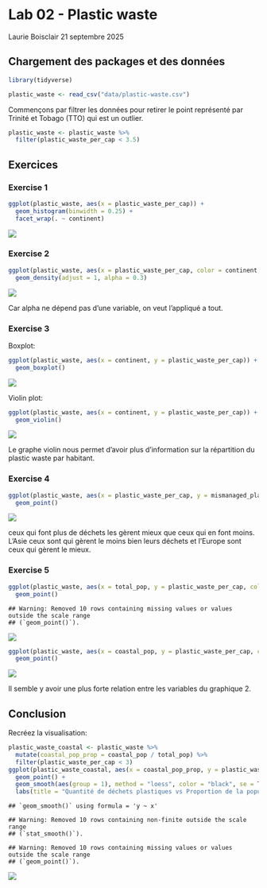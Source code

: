 Lab 02 - Plastic waste
================
Laurie Boisclair
21 septembre 2025

## Chargement des packages et des données

``` r
library(tidyverse) 
```

``` r
plastic_waste <- read_csv("data/plastic-waste.csv")
```

Commençons par filtrer les données pour retirer le point représenté par
Trinité et Tobago (TTO) qui est un outlier.

``` r
plastic_waste <- plastic_waste %>%
  filter(plastic_waste_per_cap < 3.5)
```

## Exercices

### Exercise 1

``` r
ggplot(plastic_waste, aes(x = plastic_waste_per_cap)) +
  geom_histogram(binwidth = 0.25) +
  facet_wrap(. ~ continent)
```

![](lab-02_files/figure-gfm/plastic-waste-continent-1.png)<!-- -->

### Exercise 2

``` r
ggplot(plastic_waste, aes(x = plastic_waste_per_cap, color = continent, fill = continent)) +
  geom_density(adjust = 1, alpha = 0.3)
```

![](lab-02_files/figure-gfm/plastic-waste-density-1.png)<!-- -->

Car alpha ne dépend pas d’une variable, on veut l’appliqué a tout.

### Exercise 3

Boxplot:

``` r
ggplot(plastic_waste, aes(x = continent, y = plastic_waste_per_cap)) +
  geom_boxplot()
```

![](lab-02_files/figure-gfm/plastic-waste-boxplot-1.png)<!-- -->

Violin plot:

``` r
ggplot(plastic_waste, aes(x = continent, y = plastic_waste_per_cap)) +
  geom_violin()
```

![](lab-02_files/figure-gfm/plastic-waste-violin-1.png)<!-- -->

Le graphe violin nous permet d’avoir plus d’information sur la
répartition du plastic waste par habitant.

### Exercise 4

``` r
ggplot(plastic_waste, aes(x = plastic_waste_per_cap, y = mismanaged_plastic_waste_per_cap, color = continent)) +
  geom_point()
```

![](lab-02_files/figure-gfm/plastic-waste-mismanaged-1.png)<!-- -->

ceux qui font plus de déchets les gèrent mieux que ceux qui en font
moins. L’Asie ceux sont qui gèrent le moins bien leurs déchets et
l’Europe sont ceux qui gèrent le mieux.

### Exercise 5

``` r
ggplot(plastic_waste, aes(x = total_pop, y = plastic_waste_per_cap, color = continent)) +
  geom_point() 
```

    ## Warning: Removed 10 rows containing missing values or values outside the scale range
    ## (`geom_point()`).

![](lab-02_files/figure-gfm/plastic-waste-population-total-1.png)<!-- -->

``` r
ggplot(plastic_waste, aes(x = coastal_pop, y = plastic_waste_per_cap, color = continent)) +
  geom_point() 
```

![](lab-02_files/figure-gfm/plastic-waste-population-coastal-1.png)<!-- -->

Il semble y avoir une plus forte relation entre les variables du
graphique 2.

## Conclusion

Recréez la visualisation:

``` r
plastic_waste_coastal <- plastic_waste %>%
  mutate(coastal_pop_prop = coastal_pop / total_pop) %>%
  filter(plastic_waste_per_cap < 3)
ggplot(plastic_waste_coastal, aes(x = coastal_pop_prop, y = plastic_waste_per_cap, color = continent)) +
  geom_point() +
  geom_smooth(aes(group = 1), method = "loess", color = "black", se = TRUE) +
  labs(title = "Quantité de déchets plastiques vs Proportion de la population côtière", subtitle = "Selon le continent", x = "Proportion de la population côtière (coastal/total population)", y = "Nombre de déchets plastiques par habitant", color = "Continent") 
```

    ## `geom_smooth()` using formula = 'y ~ x'

    ## Warning: Removed 10 rows containing non-finite outside the scale range
    ## (`stat_smooth()`).

    ## Warning: Removed 10 rows containing missing values or values outside the scale range
    ## (`geom_point()`).

![](lab-02_files/figure-gfm/recreate-viz-1.png)<!-- -->
